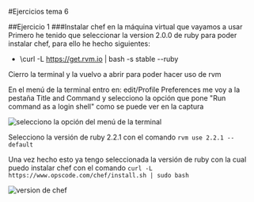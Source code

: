#Ejercicios tema 6


##Ejercicio 1
###Instalar chef en la máquina virtual que vayamos a usar
Primero he tenido que seleccionar la version 2.0.0 de ruby para poder instalar chef, para ello he hecho siguientes:

* \curl -L https://get.rvm.io | bash -s stable --ruby 

Cierro la terminal y la vuelvo a abrir para poder hacer uso de rvm

En el menú de la terminal entro en: edit/Profile Preferences  me voy a la pestaña Title and Command y selecciono la opción que pone "Run command as a login shell" como se puede ver en la captura

![selecciono la opción del menú de la terminal](ejr1.1)

Selecciono la versión de ruby 2.2.1 con el comando `rvm use 2.2.1 --default`

Una vez hecho esto ya tengo seleccionada la versión de ruby con la cual puedo instalar chef con el comando `curl -L https://www.opscode.com/chef/install.sh | sudo bash`

![version de chef](ejr1.2)

